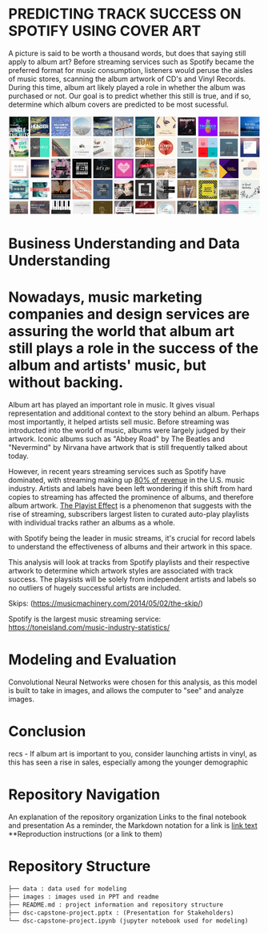 # PREDICTING TRACK SUCCESS ON SPOTIFY USING COVER ART

A picture is said to be worth a thousand words, but does that saying still apply to album art? Before streaming services such as Spotify became the preferred format for music consumption, listeners would peruse the aisles of music stores, scanning the album artwork of CD's and Vinyl Records. During this time, album art likely played a role in whether the album was purchased or not. Our goal is to predict whether this still is true, and if so, determine which album covers are predicted to be most sucessful.

![alt text](/images/cover_art_banner.jpeg)


# Business Understanding and Data Understanding

# Nowadays, music marketing companies and design services are assuring the world that album art still plays a role in the success of the album and artists' music, but without backing. 

Album art has played an important role in music. It gives visual representation and additional context to the story behind an album. Perhaps most importantly, it helped artists sell music. Before streaming was introducted into the world of music, albums were largely judged by their artwork. Iconic albums such as "Abbey Road" by The Beatles and "Nevermind" by Nirvana have artwork that is still frequently talked about today. 

However, in recent years streaming services such as Spotify have dominated, with streaming making up [80% of revenue](https://toneisland.com/music-industry-statistics/) in the U.S. music industry. Artists and labels have been left wondering if this shift from hard copies to streaming has affected the prominence of albums, and therefore album artwork. [The Playist Effect](https://blog.landr.com/album-art-absolutely-crucial-success-2016/) is a phenomenon that suggests with the rise of streaming, subscribers largest listen to curated auto-play playlists with individual tracks rather an albums as a whole. 

with Spotify being the leader in music streams, it's crucial for record labels to understand the effectiveness of albums and their artwork in this space. 

This analysis will look at tracks from Spotify playlists and their respective artwork to determine which artwork styles are associated with track success. The playsists will be solely from independent artists and labels so no outliers of hugely successful artists are included. 


Skips:
(https://musicmachinery.com/2014/05/02/the-skip/)

Spotify is the largest music streaming service:
https://toneisland.com/music-industry-statistics/


<!-- Explain the project context, using at least one citation to demonstrate your domain understanding, Consider including visualizations here as well -->

# Modeling and Evaluation

Convolutional Neural Networks were chosen for this analysis, as this model is built to take in images, and allows the computer to "see" and analyze images. 
<!-- What kind of model(s) did you use?
How well did your final model perform, compared to the baseline? -->

# Conclusion
<!-- How would you recommend that your model be used? -->

recs - If album art is important to you, consider launching artists in vinyl, as this has seen a rise in sales, especially among the younger demographic

# Repository Navigation
An explanation of the repository organization
Links to the final notebook and presentation
As a reminder, the Markdown notation for a link is 
[link text](/path/to/file)
**Reproduction instructions (or a link to them)

# Repository Structure

```
├── data : data used for modeling
├── images : images used in PPT and readme
├── README.md : project information and repository structure
├── dsc-capstone-project.pptx : (Presentation for Stakeholders)
└── dsc-capstone-project.ipynb (jupyter notebook used for modeling)
```
